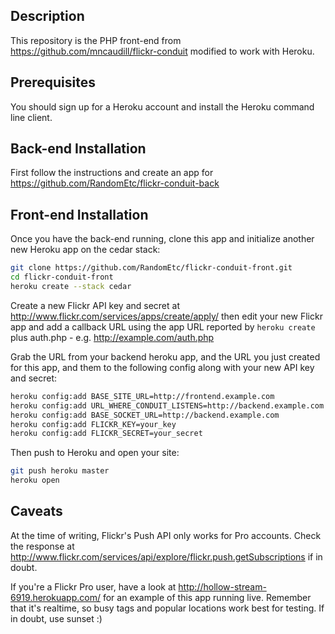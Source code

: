 ## Description

This repository is the PHP front-end from https://github.com/mncaudill/flickr-conduit modified to work with Heroku.

## Prerequisites

You should sign up for a Heroku account and install the Heroku command line client.

## Back-end Installation

First follow the instructions and create an app for https://github.com/RandomEtc/flickr-conduit-back

## Front-end Installation

Once you have the back-end running, clone this app and initialize another new Heroku app on the cedar stack:

```bash
git clone https://github.com/RandomEtc/flickr-conduit-front.git
cd flickr-conduit-front
heroku create --stack cedar
```

Create a new Flickr API key and secret at http://www.flickr.com/services/apps/create/apply/ then edit your new Flickr app and add a callback URL using the app URL reported by `heroku create` plus auth.php - e.g. http://example.com/auth.php

Grab the URL from your backend heroku app, and the URL you just created for this app, and them to the following config along with your new API key and secret:

```bash
heroku config:add BASE_SITE_URL=http://frontend.example.com
heroku config:add URL_WHERE_CONDUIT_LISTENS=http://backend.example.com
heroku config:add BASE_SOCKET_URL=http://backend.example.com
heroku config:add FLICKR_KEY=your_key
heroku config:add FLICKR_SECRET=your_secret
```

Then push to Heroku and open your site:

```bash
git push heroku master
heroku open
```

## Caveats

At the time of writing, Flickr's Push API only works for Pro accounts. Check the response at http://www.flickr.com/services/api/explore/flickr.push.getSubscriptions if in doubt.

If you're a Flickr Pro user, have a look at http://hollow-stream-6919.herokuapp.com/ for an example of this app running live. Remember that it's realtime, so busy tags and popular locations work best for testing. If in doubt, use sunset :)

